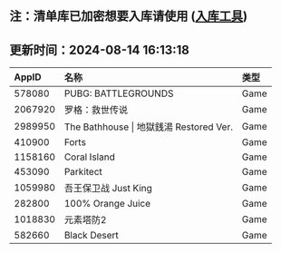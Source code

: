 ## 注：清单库已加密想要入库请使用 ([入库工具](https://github.com/BlankTMing/ManifestAutoUpdate/releases))

## 更新时间：2024-08-14 16:13:18
| AppID | 名称 | 类型  |
| :-------------------- | :----------------------------- | :----------- |
| 578080 | PUBG: BATTLEGROUNDS| Game |
| 2067920 | 罗格：救世传说| Game |
| 2989950 | The Bathhouse \| 地獄銭湯 Restored Ver.| Game |
| 410900 | Forts| Game |
| 1158160 | Coral Island| Game |
| 453090 | Parkitect| Game |
| 1059980 | 吾王保卫战 Just King| Game |
| 282800 | 100% Orange Juice| Game |
| 1018830 | 元素塔防2| Game |
| 582660 | Black Desert| Game |
